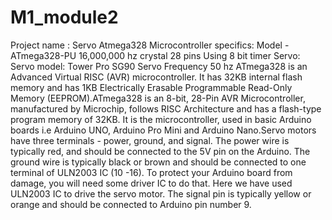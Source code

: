 # M1_module2
Project name : Servo Atmega328
Microcontroller specifics:
Model - ATmega328-PU
16,000,000 hz crystal
28 pins
Using 8 bit timer
Servo:
Servo model: Tower Pro SG90
Servo Frequency 50 hz
ATmega328 is an Advanced Virtual RISC (AVR) microcontroller. It has 32KB internal flash memory and has 1KB Electrically Erasable Programmable Read-Only Memory (EEPROM).ATmega328 is an 8-bit, 28-Pin AVR Microcontroller, manufactured by Microchip, follows RISC Architecture and has a flash-type program memory of 32KB. It is the microcontroller, used in basic Arduino boards i.e Arduino UNO, Arduino Pro Mini and Arduino Nano.Servo motors have three terminals - power, ground, and signal. The power wire is typically red, and should be connected to the 5V pin on the Arduino. The ground wire is typically black or brown and should be connected to one terminal of ULN2003 IC (10 -16). To protect your Arduino board from damage, you will need some driver IC to do that. Here we have used ULN2003 IC to drive the servo motor. The signal pin is typically yellow or orange and should be connected to Arduino pin number 9.
